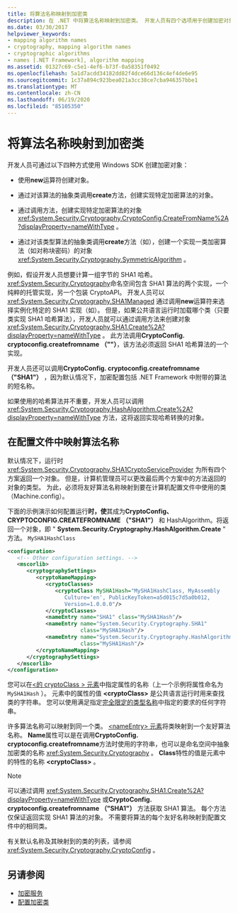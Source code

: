 ```yaml
---
title: 将算法名称映射到加密类
description: 在 .NET 中将算法名称映射到加密类。 开发人员有四个选项用于创建加密对象。
ms.date: 03/30/2017
helpviewer_keywords:
- mapping algorithm names
- cryptography, mapping algorithm names
- cryptographic algorithms
- names [.NET Framework], algorithm mapping
ms.assetid: 01327c69-c5e1-4ef6-b73f-0a58351f0492
ms.openlocfilehash: 5a1d7acdd34182dd82f4dce66d136c4ef4de6e95
ms.sourcegitcommit: 1c37a894c923bea021a3cc38ce7cba946357bbe1
ms.translationtype: MT
ms.contentlocale: zh-CN
ms.lasthandoff: 06/19/2020
ms.locfileid: "85105350"
---
```

# <a name="mapping-algorithm-names-to-cryptography-classes"></a>将算法名称映射到加密类
开发人员可通过以下四种方式使用 Windows SDK 创建加密对象：  
  
- 使用**new**运算符创建对象。  
  
- 通过对该算法的抽象类调用**create**方法，创建实现特定加密算法的对象。  
  
- 通过调用方法，创建实现特定加密算法的对象 <xref:System.Security.Cryptography.CryptoConfig.CreateFromName%2A?displayProperty=nameWithType> 。  
  
- 通过对该类型算法的抽象类调用**create**方法（如），创建一个实现一类加密算法（如对称块密码）的对象 <xref:System.Security.Cryptography.SymmetricAlgorithm> 。  
  
 例如，假设开发人员想要计算一组字节的 SHA1 哈希。 <xref:System.Security.Cryptography>命名空间包含 SHA1 算法的两个实现，一个纯粹的托管实现，另一个包装 CryptoAPI。 开发人员可以 <xref:System.Security.Cryptography.SHA1Managed> 通过调用**new**运算符来选择实例化特定的 SHA1 实现（如）。 但是，如果公共语言运行时加载哪个类（只要类实现 SHA1 哈希算法），开发人员就可以通过调用方法来创建对象 <xref:System.Security.Cryptography.SHA1.Create%2A?displayProperty=nameWithType> 。 此方法调用**CryptoConfig. cryptoconfig.createfromname （""）**，该方法必须返回 SHA1 哈希算法的一个实现。  
  
 开发人员还可以调用**CryptoConfig. cryptoconfig.createfromname （"SHA1"）** ，因为默认情况下，加密配置包括 .NET Framework 中附带的算法的短名称。  
  
 如果使用的哈希算法并不重要，开发人员可以调用 <xref:System.Security.Cryptography.HashAlgorithm.Create%2A?displayProperty=nameWithType> 方法，这将返回实现哈希转换的对象。  
  
## <a name="mapping-algorithm-names-in-configuration-files"></a>在配置文件中映射算法名称  
 默认情况下，运行时 <xref:System.Security.Cryptography.SHA1CryptoServiceProvider> 为所有四个方案返回一个对象。 但是，计算机管理员可以更改最后两个方案中的方法返回的对象的类型。 为此，必须将友好算法名称映射到要在计算机配置文件中使用的类（Machine.config）。  
  
 下面的示例演示如何配置运行**时，使**其成为**CryptoConfig、CRYPTOCONFIG.CREATEFROMNAME （"SHA1"）** 和 HashAlgorithm。将返回一个对象，即 " **System.Security.Cryptography.HashAlgorithm.Create** " 方法。 `MySHA1HashClass`  
  
```xml  
<configuration>  
   <!-- Other configuration settings. -->  
   <mscorlib>  
      <cryptographySettings>  
         <cryptoNameMapping>  
            <cryptoClasses>  
               <cryptoClass MySHA1Hash="MySHA1HashClass, MyAssembly  
                  Culture='en', PublicKeyToken=a5d015c7d5a0b012,  
                  Version=1.0.0.0"/>  
            </cryptoClasses>  
            <nameEntry name="SHA1" class="MySHA1Hash"/>  
            <nameEntry name="System.Security.Cryptography.SHA1"  
                       class="MySHA1Hash"/>  
            <nameEntry name="System.Security.Cryptography.HashAlgorithm"  
                       class="MySHA1Hash"/>  
         </cryptoNameMapping>  
      </cryptographySettings>  
   </mscorlib>  
</configuration>  
```  
  
 您可以在[<的 cryptoClass \> 元素](./file-schema/cryptography/cryptoclass-element.md)中指定属性的名称（上一个示例将属性命名为 `MySHA1Hash` ）。 元素中的属性的值 **\<cryptoClass>** 是公共语言运行时用来查找类的字符串。 您可以使用满足指定[完全限定的类型名称](../reflection-and-codedom/specifying-fully-qualified-type-names.md)中指定的要求的任何字符串。  
  
 许多算法名称可以映射到同一个类。 [ \<nameEntry> 元素](./file-schema/cryptography/nameentry-element.md)将类映射到一个友好算法名称。 **Name**属性可以是在调用**CryptoConfig. cryptoconfig.createfromname**方法时使用的字符串，也可以是命名空间中抽象加密类的名称 <xref:System.Security.Cryptography> 。 **Class**特性的值是元素中的特性的名称 **\<cryptoClass>** 。  
  
> [!NOTE]
> 可以通过调用 <xref:System.Security.Cryptography.SHA1.Create%2A?displayProperty=nameWithType> 或**CryptoConfig. cryptoconfig.createfromname （"SHA1"）** 方法获取 SHA1 算法。 每个方法仅保证返回实现 SHA1 算法的对象。 不需要将算法的每个友好名称映射到配置文件中的相同类。  
  
 有关默认名称及其映射到的类的列表，请参阅 <xref:System.Security.Cryptography.CryptoConfig> 。  
  
## <a name="see-also"></a>另请参阅

- [加密服务](../../standard/security/cryptographic-services.md)
- [配置加密类](configure-cryptography-classes.md)
